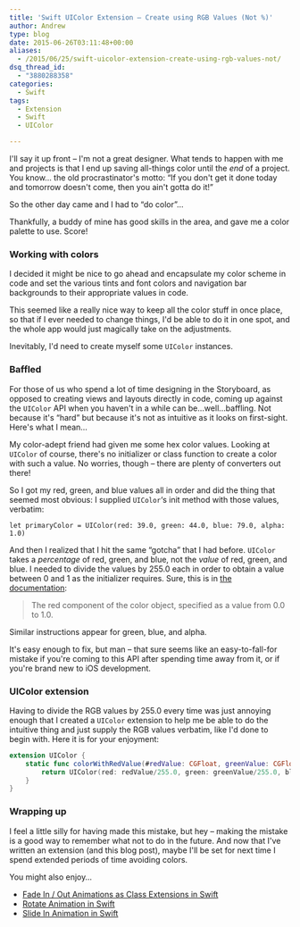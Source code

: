 ```yaml
---
title: 'Swift UIColor Extension – Create using RGB Values (Not %)'
author: Andrew
type: blog
date: 2015-06-26T03:11:48+00:00
aliases:
  - /2015/06/25/swift-uicolor-extension-create-using-rgb-values-not/
dsq_thread_id:
  - "3880288358"
categories:
  - Swift
tags:
  - Extension
  - Swift
  - UIColor

---
```

I'll say it up front – I'm not a great designer. What tends to happen with me and projects is that I end up saving all-things color until the _end_ of a project. You know&#8230; the old procrastinator's motto: &#8220;If you don't get it done today and tomorrow doesn't come, then you ain't gotta do it!&#8221;

So the other day came and I had to &#8220;do color&#8221;&#8230;

Thankfully, a buddy of mine has good skills in the area, and gave me a color palette to use. Score!


<a name="working-with-colors" class="jump-target"></a>

### Working with colors

I decided it might be nice to go ahead and encapsulate my color scheme in code and set the various tints and font colors and navigation bar backgrounds to their appropriate values in code.

This seemed like a really nice way to keep all the color stuff in once place, so that if I ever needed to change things, I'd be able to do it in one spot, and the whole app would just magically take on the adjustments.

Inevitably, I'd need to create myself some `UIColor` instances.

<a name="baffled" class="jump-target"></a>

### Baffled

For those of us who spend a lot of time designing in the Storyboard, as opposed to creating views and layouts directly in code, coming up against the `UIColor` API when you haven't in a while can be&#8230;well&#8230;baffling. Not because it's &#8220;hard&#8221; but because it's not as intuitive as it looks on first-sight. Here's what I mean&#8230;

My color-adept friend had given me some hex color values. Looking at `UIColor` of course, there's no initializer or class function to create a color with such a value. No worries, though – there are plenty of converters out there!

So I got my red, green, and blue values all in order and did the thing that seemed most obvious: I supplied `UIColor`&#8216;s init method with those values, verbatim:

`let primaryColor = UIColor(red: 39.0, green: 44.0, blue: 79.0, alpha: 1.0)`

And then I realized that I hit the same &#8220;gotcha&#8221; that I had before. `UIColor` takes a _percentage_ of red, green, and blue, not the _value_ of red, green, and blue. I needed to divide the values by 255.0 each in order to obtain a value between 0 and 1 as the initializer requires. Sure, this is in [the documentation][1]:

> The red component of the color object, specified as a value from 0.0 to 1.0. 

Similar instructions appear for green, blue, and alpha.

It's easy enough to fix, but man – that sure seems like an easy-to-fall-for mistake if you're coming to this API after spending time away from it, or if you're brand new to iOS development.

<a name="uicolor-extension" class="jump-target"></a>

### UIColor extension

Having to divide the RGB values by 255.0 every time was just annoying enough that I created a `UIColor` extension to help me be able to do the intuitive thing and just supply the RGB values verbatim, like I'd done to begin with. Here it is for your enjoyment:

```swift
extension UIColor {
    static func colorWithRedValue(#redValue: CGFloat, greenValue: CGFloat, blueValue: CGFloat, alpha: CGFloat) -&gt; UIColor {
        return UIColor(red: redValue/255.0, green: greenValue/255.0, blue: blueValue/255.0, alpha: alpha)
    }
}
```

### Wrapping up

I feel a little silly for having made this mistake, but hey – making the mistake is a good way to remember what not to do in the future. And now that I've written an extension (and this blog post), maybe I'll be set for next time I spend extended periods of time avoiding colors.

<a name="related" class="jump-target"></a>

<div class="resources">
  <div class="resources-header">
    You might also enjoy&#8230;
  </div>
  
  <ul class="resources-content">
    <li>
      <i class="fa fa-angle-right"></i> <a href="http://www.andrewcbancroft.com/2014/07/27/fade-in-out-animations-as-class-extensions-with-swift/" title="Fade In / Out Animations as Class Extensions in Swift">Fade In / Out Animations as Class Extensions in Swift</a>
    </li>
    <li>
      <i class="fa fa-angle-right"></i> <a href="http://www.andrewcbancroft.com/2014/10/15/rotate-animation-in-swift/" title="Rotate Animation in Swift">Rotate Animation in Swift</a>
    </li>
    <li>
      <i class="fa fa-angle-right"></i> <a href="http://www.andrewcbancroft.com/2014/09/24/slide-in-animation-in-swift/" title="Slide In Animation in Swift">Slide In Animation in Swift</a>
    </li>
  </ul>
</div>

<a name="share" class="jump-target"></a>

 [1]: https://developer.apple.com/library/ios/documentation/UIKit/Reference/UIColor_Class/#//apple_ref/occ/instm/UIColor/initWithRed:green:blue:alpha: